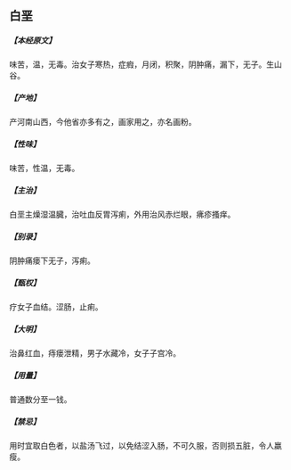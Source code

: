 ## 白垩

##### 【本经原文】
味苦，温，无毒。治女子寒热，症瘕，月闭，积聚，阴肿痛，漏下，无子。生山谷。
##### 【产地】
产河南山西，今他省亦多有之，画家用之，亦名画粉。
##### 【性味】
味苦，性温，无毒。
##### 【主治】
白垩主燥湿温臓，治吐血反胃泻痢，外用治风赤烂眼，疿疹搔痒。
##### 【别录】
阴肿痛瘘下无子，泻痢。
##### 【甄权】
疗女子血结。涩肠，止痢。
##### 【大明】
治鼻红血，痔瘘泄精，男子水藏冷，女子子宫冷。
##### 【用量】
普通数分至一钱。
##### 【禁忌】
用时宜取白色者，以盐汤飞过，以免结涩入肠，不可久服，否则损五脏，令人羸瘦。